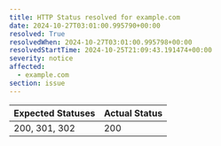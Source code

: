 ```yaml
---
title: HTTP Status resolved for example.com
date: 2024-10-27T03:01:00.995790+00:00
resolved: True
resolvedWhen: 2024-10-27T03:01:00.995798+00:00
resolvedStartTime: 2024-10-25T21:09:43.191474+00:00
severity: notice
affected:
  - example.com
section: issue
---
```


| Expected Statuses | Actual Status  |
|-------------------|----------------|
| 200, 301, 302 | 200 |
